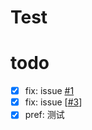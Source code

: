 # Test

# todo 
- [x] fix: issue [#1](1)
- [x] fix: issue [[#3](https://github.com/imhuso/test/issues/3)]
- [x] pref: 测试
